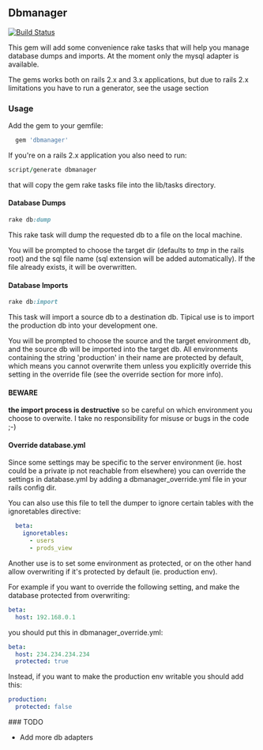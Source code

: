 ## Dbmanager

[![Build Status](https://secure.travis-ci.org/spaghetticode/dbmanager.png)](http://travis-ci.org/spaghetticode/dbmanager)

This gem will add some convenience rake tasks that will help you manage database
dumps and imports. At the moment only the mysql adapter is available.

The gems works both on rails 2.x and 3.x applications, but due to rails 2.x
limitations you have to run a generator, see the usage section


### Usage

Add the gem to your gemfile:

```ruby
  gem 'dbmanager'
```

If you're on a rails 2.x application you also need to run:

```ruby
script/generate dbmanager
```
that will copy the gem rake tasks file into the lib/tasks directory.


#### Database Dumps

```ruby
rake db:dump
```
This rake task will dump the requested db to a file on the local machine.

You will be prompted to choose the target dir (defaults to *tmp* in the rails
root) and the sql file name (sql extension will be added automatically). If the
file already exists, it will be overwritten.


#### Database Imports

```ruby
rake db:import
```

This task will import a source db to a destination db. Tipical use is to import
the production db into your development one.

You will be prompted to choose the source and the target environment db, and the
source db will be imported into the target db.
All environments containing the string 'production' in their name are protected
by default, which means you cannot overwrite them unless you explicitly override
this setting in the override file (see the override section for more info).

#### BEWARE

**the import process is destructive** so be careful on which environment you
choose to overwite. I take no responsibility for misuse or bugs in the code ;-)


#### Override database.yml

Since some settings may be specific to the server environment (ie. host could
be a private ip not reachable from elsewhere) you can override the settings in
database.yml by adding a dbmanager_override.yml file in your rails config dir.

You can also use this file to tell the dumper to ignore certain tables with
the ignoretables directive:

```yaml
  beta:
    ignoretables:
      - users
      - prods_view
```

Another use is to set some environment as protected, or on the other hand allow
overwriting if it's protected by default (ie. production env).

For example if you want to override the following setting, and make the database
protected from overwriting:

```yaml
beta:
  host: 192.168.0.1
```
you should put this in dbmanager_override.yml:

```yaml
beta:
  host: 234.234.234.234
  protected: true
```

Instead, if you want to make the production env writable you should add this:

```yaml
production:
  protected: false
```


### TODO

* Add more db adapters
